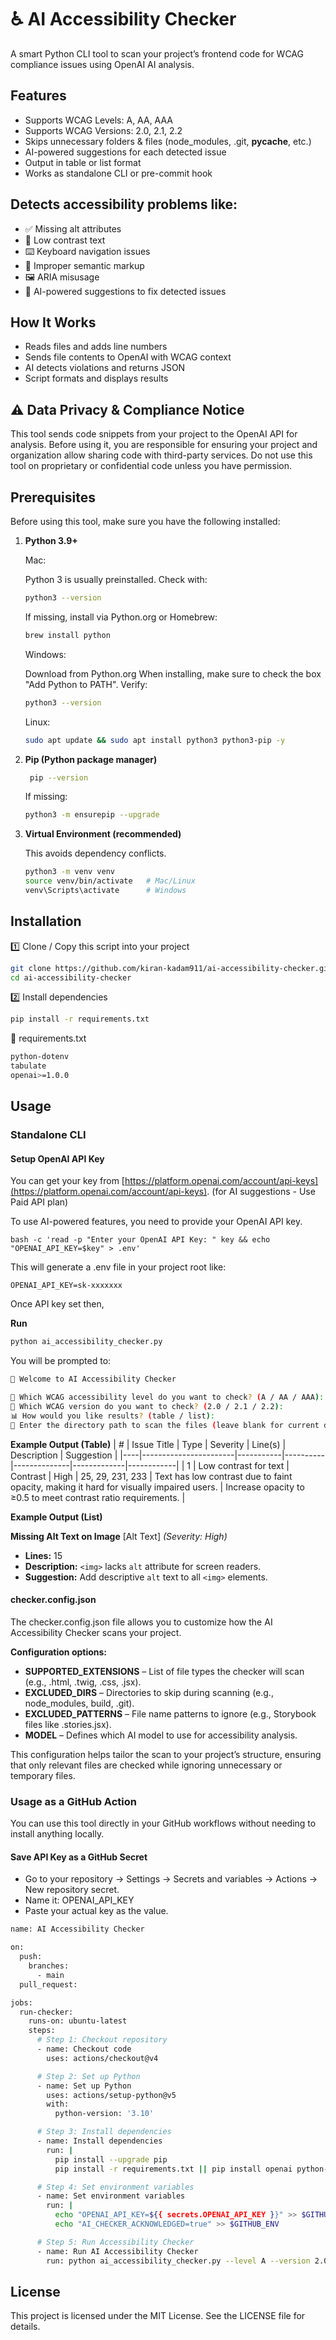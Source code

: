# ♿ AI Accessibility Checker
A smart Python CLI tool to scan your project’s frontend code for WCAG compliance issues using OpenAI AI analysis.

## Features
- Supports WCAG Levels: A, AA, AAA
- Supports WCAG Versions: 2.0, 2.1, 2.2
- Skips unnecessary folders & files (node_modules, .git, __pycache__, etc.)
- AI-powered suggestions for each detected issue
- Output in table or list format
- Works as standalone CLI or pre-commit hook

## Detects accessibility problems like:
- ✅ Missing alt attributes
- 🎨 Low contrast text
- ⌨️ Keyboard navigation issues
- 📜 Improper semantic markup
- 🖼️ ARIA misusage
- 🧠 AI-powered suggestions to fix detected issues

## How It Works

- Reads files and adds line numbers
- Sends file contents to OpenAI with WCAG context
- AI detects violations and returns JSON
- Script formats and displays results

## ⚠️ Data Privacy & Compliance Notice

This tool sends code snippets from your project to the OpenAI API for analysis.
Before using it, you are responsible for ensuring your project and organization allow sharing code with third-party services.
Do not use this tool on proprietary or confidential code unless you have permission.

## Prerequisites
Before using this tool, make sure you have the following installed:
1. **Python 3.9+**
    
    Mac: 

    Python 3 is usually preinstalled. Check with:

    ```bash
    python3 --version
    ```

    If missing, install via Python.org or Homebrew:

    ```bash
    brew install python
    ```

    Windows:

    Download from Python.org
    When installing, make sure to check the box "Add Python to PATH".
    Verify:

    ```bash
    python3 --version
    ```

    Linux:

    ```bash
    sudo apt update && sudo apt install python3 python3-pip -y
    ```

2. **Pip (Python package manager)**

   ```bash
    pip --version
    ```

    If missing:
    ```bash
    python3 -m ensurepip --upgrade
    ```

3. **Virtual Environment (recommended)**

    This avoids dependency conflicts.

    ```bash
    python3 -m venv venv
    source venv/bin/activate   # Mac/Linux
    venv\Scripts\activate      # Windows
    ```

## Installation

1️⃣ Clone / Copy this script into your project

```bash
git clone https://github.com/kiran-kadam911/ai-accessibility-checker.git
cd ai-accessibility-checker
```

2️⃣ Install dependencies

```bash
pip install -r requirements.txt
```

📄 requirements.txt

```bash
python-dotenv
tabulate
openai>=1.0.0
```

## Usage

### Standalone CLI

#### Setup OpenAI API Key
You can get your key from [https://platform.openai.com/account/api-keys](https://platform.openai.com/account/api-keys). (for AI suggestions - Use Paid API plan)

To use AI-powered features, you need to provide your OpenAI API key.
    
    bash -c 'read -p "Enter your OpenAI API Key: " key && echo "OPENAI_API_KEY=$key" > .env'

This will generate a .env file in your project root like:

    OPENAI_API_KEY=sk-xxxxxxx

Once API key set then,

**Run**

```bash
python ai_accessibility_checker.py
```

You will be prompted to:

```bash
👋 Welcome to AI Accessibility Checker

🧩 Which WCAG accessibility level do you want to check? (A / AA / AAA):
📘 Which WCAG version do you want to check? (2.0 / 2.1 / 2.2): 
📊 How would you like results? (table / list): 
📂 Enter the directory path to scan the files (leave blank for current directory): 
```

**Example Output (Table)**
| #  | Issue Title           | Type      | Severity | Line(s)      | Description | Suggestion |
|----|-----------------------|-----------|----------|--------------|-------------|------------|
| 1  | Low contrast for text | Contrast  | High     | 25, 29, 231, 233 | Text has low contrast due to faint opacity, making it hard for visually impaired users. | Increase opacity to ≥0.5 to meet contrast ratio requirements. |

**Example Output (List)**

**Missing Alt Text on Image** [Alt Text] _(Severity: High)_
   - **Lines:** 15  
   - **Description:** `<img>` lacks `alt` attribute for screen readers.  
   - **Suggestion:** Add descriptive `alt` text to all `<img>` elements.

#### checker.config.json

The checker.config.json file allows you to customize how the AI Accessibility Checker scans your project.

**Configuration options:**
- **SUPPORTED_EXTENSIONS** – List of file types the checker will scan (e.g., .html, .twig, .css, .jsx).
- **EXCLUDED_DIRS** – Directories to skip during scanning (e.g., node_modules, build, .git).
- **EXCLUDED_PATTERNS** – File name patterns to ignore (e.g., Storybook files like .stories.jsx).
- **MODEL** – Defines which AI model to use for accessibility analysis.

This configuration helps tailor the scan to your project’s structure, ensuring that only relevant files are checked while ignoring unnecessary or temporary files.

### Usage as a GitHub Action
You can use this tool directly in your GitHub workflows without needing to install anything locally.

#### Save API Key as a GitHub Secret
- Go to your repository → Settings → Secrets and variables → Actions → New repository secret.
- Name it: OPENAI_API_KEY
- Paste your actual key as the value.

```bash
name: AI Accessibility Checker

on:
  push:
    branches:
      - main
  pull_request:

jobs:
  run-checker:
    runs-on: ubuntu-latest
    steps:
      # Step 1: Checkout repository
      - name: Checkout code
        uses: actions/checkout@v4

      # Step 2: Set up Python
      - name: Set up Python
        uses: actions/setup-python@v5
        with:
          python-version: '3.10'

      # Step 3: Install dependencies
      - name: Install dependencies
        run: |
          pip install --upgrade pip
          pip install -r requirements.txt || pip install openai python-dotenv tabulate

      # Step 4: Set environment variables
      - name: Set environment variables
        run: |
          echo "OPENAI_API_KEY=${{ secrets.OPENAI_API_KEY }}" >> $GITHUB_ENV
          echo "AI_CHECKER_ACKNOWLEDGED=true" >> $GITHUB_ENV

      # Step 5: Run Accessibility Checker
      - name: Run AI Accessibility Checker
        run: python ai_accessibility_checker.py --level A --version 2.0 --format table --dir ./themes/custom/my_theme
```

## License
This project is licensed under the MIT License. See the LICENSE file for details.
